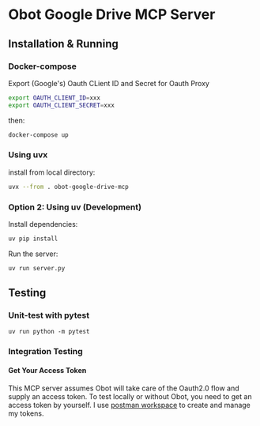 # Obot Google Drive MCP Server

## Installation & Running

### Docker-compose
Export (Google's) Oauth CLient ID and Secret for Oauth Proxy
```bash
export OAUTH_CLIENT_ID=xxx
export OAUTH_CLIENT_SECRET=xxx
```

then:
```bash
docker-compose up
```

### Using uvx
install from local directory:
```bash
uvx --from . obot-google-drive-mcp
```

### Option 2: Using uv (Development)
Install dependencies:
```bash
uv pip install
```

Run the server:
```bash
uv run server.py
```

## Testing

### Unit-test with pytest
```
uv run python -m pytest
```

### Integration Testing

#### Get Your Access Token
This MCP server assumes Obot will take care of the Oauth2.0 flow and supply an access token. To test locally or without Obot, you need to get an access token by yourself. I use [postman workspace](https://blog.postman.com/how-to-access-google-apis-using-oauth-in-postman/) to create and manage my tokens.
